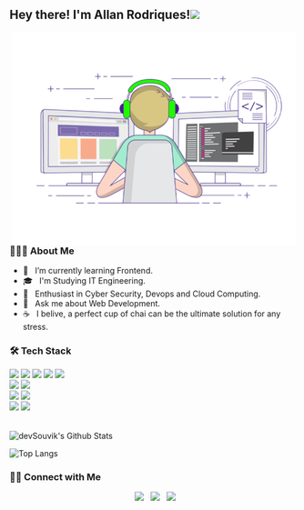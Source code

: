 <h2> Hey there! I'm Allan Rodriques!<img src="https://github.com/souvikguria98/souvikguria98/blob/master/Hi.gif" width="20"></h2>
<img align="right" alt="GIF" src="https://raw.githubusercontent.com/devSouvik/devSouvik/master/gif3.gif" width="500"/>


<h3> 👨🏻‍💻 About Me </h3>

- 🔭 &nbsp;  I’m currently learning Frontend.
- 🎓 &nbsp;  I'm Studying IT Engineering.
- 🌱 &nbsp;  Enthusiast in Cyber Security, Devops and Cloud Computing.
- 💬 &nbsp;  Ask me about Web Development.
- ☕ &nbsp; I belive, a perfect cup of chai can be the ultimate solution for any stress. 

<h3>🛠 Tech Stack </h3>

<img src="https://img.shields.io/badge/html%205-grey?style=for-the-badge&logo=html5&logoColor=white&labelColor=8E2DE2"> <img src="https://img.shields.io/badge/css3%20-grey?style=for-the-badge&logo=css3&logoColor=white&labelColor=8E2DE2"> <img src="https://img.shields.io/badge/-JavaScript-grey?style=for-the-badge&logo=javascript&logoColor=white&labelColor=8E2DE2"> <img src="https://img.shields.io/badge/-bootstrap-grey?style=for-the-badge&logo=bootstrap&logoColor=white&labelColor=8E2DE2">  <img src="https://img.shields.io/badge/ReactJS%20-grey?style=for-the-badge&logo=react&logoColor=white&labelColor=8E2DE2">
<br>
<img src="https://img.shields.io/badge/C%20-grey?style=for-the-badge&logo=c&logoColor=white&labelColor=8E2DE2">
<img src="https://img.shields.io/badge/-python-grey?style=for-the-badge&logo=python&logoColor=white&labelColor=8E2DE2">
<br>
<img src="https://img.shields.io/badge/-git-grey?style=for-the-badge&logo=git&logoColor=white&labelColor=8E2DE2"> 
<img src="https://img.shields.io/badge/-github-grey?style=for-the-badge&logo=github&logoColor=white&labelColor=8E2DE2">
<br>
<img src="https://img.shields.io/badge/-Docker-grey?style=for-the-badge&logo=docker&logoColor=white&labelColor=8E2DE2">
<img src="https://img.shields.io/badge/-Jenkins-grey?style=for-the-badge&logo=jenkins&logoColor=white&labelColor=8E2DE2">

<br>

<img align="center" src="https://github-readme-stats.vercel.app/api?username=Allanrodriques&include_all_commits=true&count_private=true&show_icons=true&line_height=20&title_color=7A7ADB&icon_color=2234AE&text_color=D3D3D3&bg_color=0,000000,130F40" alt="devSouvik's Github Stats">

</br>

![Top Langs](https://github-readme-stats.vercel.app/api/top-langs/?username=Allanrodriques&theme=radical&title_color=8E2DE2&text_color=fff)


<h3> 🤝🏻 Connect with Me </h3>

<p align="center">
&nbsp; <a href="https://twitter.com/Allan__2001" target="_blank" rel="noopener noreferrer"><img src="https://img.icons8.com/plasticine/100/000000/twitter.png" width="50" /></a> 
&nbsp; <a href="https://www.instagram.com/imallannnn/" target="_blank" rel="noopener noreferrer"><img src="https://img.icons8.com/plasticine/100/000000/instagram-new.png" width="50" /></a>  
&nbsp; <a href="mailto:allanrodriques2001@gmail.com" target="_blank" rel="noopener noreferrer"><img src="https://img.icons8.com/plasticine/100/000000/gmail.png"  width="50" /></a>
</p>
